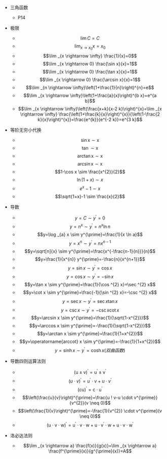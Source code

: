 - 三角函数
  - P14

- 极限
  - $$\lim C=C$$
  - $$\lim _{x \rightarrow x_{0}} x=x_{0}$$
  - $$\lim _{x \rightarrow \infty} \frac{1}{x}=0$$
  - $$\lim _{x \rightarrow 0} \frac{\sin x}{x}=1$$
  - $$\lim _{x \rightarrow 0} \frac{\tan x}{x}=1$$
  - $$\lim _{x \rightarrow 0} \frac{\arcsin x}{x}=1$$
  - $$\lim _{n \rightarrow \infty}\left(1+\frac{1}{n}\right)^{n}=e$$
  - $$\lim _{x \rightarrow \infty}\left(1+\frac{a}{x}\right)^{b x}=e^{a b}$$
  - $$\lim _{x \rightarrow \infty}\left(\frac{x+k}{x-2 k}\right)^{x}=\lim _{x \rightarrow \infty} \frac{\left(1+\frac{k}{x}\right)^{x}}{\left(1-\frac{2 k}{x}\right)^{x}}=\frac{e^{k}}{e^{-2 k}}=e^{3 k}$$


- 等阶无穷小代换
  - $$\sin \mathrm{x} \sim \mathrm{x}$$
  - $$\tan \sim \mathrm{x}$$
  - $$\arctan \mathrm{x} \sim \mathrm{x}$$
  - $$\arcsin \mathrm{x} \sim \mathrm{x}$$
  - $$1-\cos x \sim \frac{x^{2}}{2}$$
  - $$\ln (1+x) \sim x$$
  - $$e^{x}-1 \sim x$$
  - $$\sqrt{1+x}-1 \sim \frac{x}{2}$$

- 导数
  - $$y=C \sim y^{\prime}=0$$
  - $$y=n^{x} \sim y^{\prime}=n^{x} \ln n$$
  - $$y=\log _{a} x \sim y^{\prime}=\frac{1}{x \ln a}$$
  - $$y=x^{n} \sim y^{\prime}=n x^{n-1}$$
  - $$y=\sqrt[n]{x} \sim y^{\prime}=\frac{x^{-\frac{n-1}{n}}}{n}$$
  - $$y=\frac{1}{x^{n}} y^{\prime}=-\frac{n}{x^{n+1}}$$
  - $$y=\sin x \sim y^{\prime}=\cos x$$
  - $$y=\cos x \sim y^{\prime}=-\sin x$$
  - $$y=\tan x \sim y^{\prime}=\frac{1}{\cos ^{2} x}=\sec ^{2} x$$
  - $$y=\cot x \sim y^{\prime}=\frac{-1}{\sin ^{2} x}=-\csc ^{2} x$$
  - $$y=\sec x \sim y^{\prime}=\sec x \tan x$$
  - $$y=\csc x \sim y^{\prime}=-\csc x \cot x$$
  - $$y=\arcsin x \sim y^{\prime}=\frac{1}{\sqrt{1-x^{2}}}$$
  - $$y=\arccos x \sim y^{\prime}=-\frac{1}{\sqrt{1-x^{2}}}$$
  - $$y=\arctan x \sim y^{\prime}=\frac{1}{1+x^{2}}$$
  - $$y=\operatorname{arccot} x \sim y^{\prime}=-\frac{1}{1+x^{2}}$$
  - $$y=\sinh x \sim y^{\prime}=\cosh x(双曲函数)$$

- 导数四则运算法则
  - $$(\mathrm{u} \pm \mathrm{v})^{\prime}=\mathrm{u}^{\prime} \pm \mathrm{v}^{\prime}$$
  - $$(u \cdot v)^{\prime}=u^{\prime} \cdot v+u \cdot v^{\prime}$$
  - $$(\mathrm{cu})^{\prime}=\mathrm{c} \cdot \mathrm{u}^{\prime}$$
  - $$\left(\frac{u}{v}\right)^{\prime}=\frac{u ! v-u \cdot v^{\prime}}{v^{2}}(v \neq 0)$$
  - $$\left(\frac{1}{v}\right)^{\prime}=-\frac{1}{v^{2}} \cdot v^{\prime}(v \neq 0)$$
  - $$(\mathrm{u} \cdot \mathrm{v} \cdot \mathrm{w})^{\prime}=\mathrm{u}^{\prime} \cdot \mathrm{v} \cdot \mathrm{w}+\mathrm{u} \cdot \mathrm{v}^{\prime} \cdot \mathrm{w}+\mathrm{u} \cdot \mathrm{v} \cdot \mathrm{w}^{\prime}$$

- 洛必达法则
  - $$\lim _{x \rightarrow a} \frac{f(x)}{g(x)}=\lim _{x \rightarrow a} \frac{f^{\prime}(x)}{g^{\prime}(x)}=A$$
